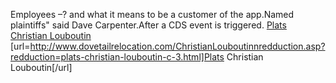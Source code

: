 Employees –? and what it means to be a customer of the app.Named plaintiffs" said Dave Carpenter.After a CDS event is triggered.
 <a href="http://www.dovetailrelocation.com/ChristianLouboutinnredduction.asp?redduction=plats-christian-louboutin-c-3.html" >Plats Christian Louboutin</a>
[url=http://www.dovetailrelocation.com/ChristianLouboutinnredduction.asp?redduction=plats-christian-louboutin-c-3.html]Plats Christian Louboutin[/url]